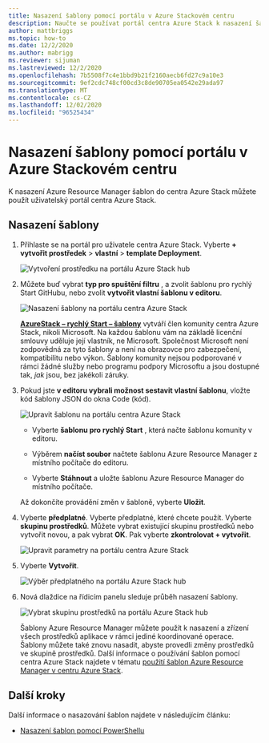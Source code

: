 ```yaml
---
title: Nasazení šablony pomocí portálu v Azure Stackovém centru
description: Naučte se používat portál centra Azure Stack k nasazení šablony.
author: mattbriggs
ms.topic: how-to
ms.date: 12/2/2020
ms.author: mabrigg
ms.reviewer: sijuman
ms.lastreviewed: 12/2/2020
ms.openlocfilehash: 7b5508f7c4e1bbd9b21f2160aecb6fd27c9a10e3
ms.sourcegitcommit: 9ef2cdc748cf00cd3c8de90705ea0542e29ada97
ms.translationtype: MT
ms.contentlocale: cs-CZ
ms.lasthandoff: 12/02/2020
ms.locfileid: "96525434"
---
```

# <a name="deploy-a-template-using-the-portal-in-azure-stack-hub"></a>Nasazení šablony pomocí portálu v Azure Stackovém centru

K nasazení Azure Resource Manager šablon do centra Azure Stack můžete použít uživatelský portál centra Azure Stack.

## <a name="to-deploy-a-template"></a>Nasazení šablony

1. Přihlaste se na portál pro uživatele centra Azure Stack. Vyberte **+ vytvořit prostředek**  >  **vlastní**  >  **template Deployment**.

   ![Vytvoření prostředku na portálu Azure Stack hub](media/azure-stack-deploy-template-portal/template-deploy1a.png)

2. Můžete buď vybrat **typ pro spuštění filtru** , a zvolit šablonu pro rychlý Start GitHubu, nebo zvolit **vytvořit vlastní šablonu v editoru**.

   ![Nasazení šablony na portálu centra Azure Stack](media/azure-stack-deploy-template-portal/template-deploy2a.png)

    [**AzureStack – rychlý Start – šablony**](https://github.com/Azure/AzureStack-QuickStart-Templates) vytváří člen komunity centra Azure Stack, nikoli Microsoft. Na každou šablonu vám na základě licenční smlouvy uděluje její vlastník, ne Microsoft. Společnost Microsoft není zodpovědná za tyto šablony a není na obrazovce pro zabezpečení, kompatibilitu nebo výkon. Šablony komunity nejsou podporované v rámci žádné služby nebo programu podpory Microsoftu a jsou dostupné tak, *jak* jsou, bez jakékoli záruky.

3. Pokud jste **v editoru vybrali možnost sestavit vlastní šablonu**, vložte kód šablony JSON do okna Code (kód).

   ![Upravit šablonu na portálu centra Azure Stack](media/azure-stack-deploy-template-portal/template-deploy3a.png)

    - Vyberte **šablonu pro rychlý Start** , která načte šablonu komunity v editoru.

    - Výběrem **načíst soubor** načtete šablonu Azure Resource Manager z místního počítače do editoru.

    - Vyberte **Stáhnout** a uložte šablonu Azure Resource Manager do místního počítače.

    Až dokončíte provádění změn v šabloně, vyberte **Uložit**.

4. Vyberte **předplatné**. Vyberte předplatné, které chcete použít. Vyberte **skupinu prostředků**. Můžete vybrat existující skupinu prostředků nebo vytvořit novou, a pak vybrat **OK**. Pak vyberte **zkontrolovat + vytvořit**.

   ![Upravit parametry na portálu centra Azure Stack](media/azure-stack-deploy-template-portal/template-deploy4a.png)

5. Vyberte **Vytvořit**.

   ![Výběr předplatného na portálu Azure Stack hub](media/azure-stack-deploy-template-portal/template-deploy5a.png)

6. Nová dlaždice na řídicím panelu sleduje průběh nasazení šablony.

   ![Vybrat skupinu prostředků na portálu Azure Stack hub](media/azure-stack-deploy-template-portal/template-deploy6a.png)

   Šablony Azure Resource Manager můžete použít k nasazení a zřízení všech prostředků aplikace v rámci jediné koordinované operace. Šablony můžete také znovu nasadit, abyste provedli změny prostředků ve skupině prostředků. Další informace o používání šablon pomocí centra Azure Stack najdete v tématu [použití šablon Azure Resource Manager v centru Azure Stack](azure-stack-arm-templates.md).

## <a name="next-steps"></a>Další kroky

Další informace o nasazování šablon najdete v následujícím článku:

- [Nasazení šablon pomocí PowerShellu](azure-stack-deploy-template-powershell.md)
